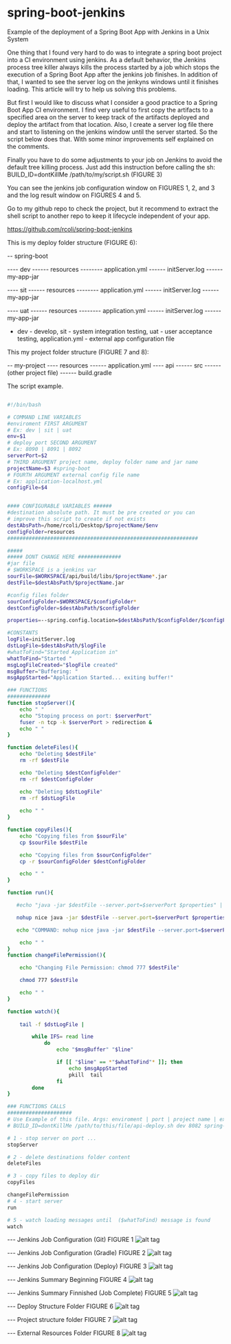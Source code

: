 # spring-boot-jenkins
Example of the deployment of a Spring Boot App with Jenkins in a Unix System

One thing that I found very hard to do was to integrate a spring boot project into a CI environment using jenkins. As a default behavior, the Jenkins process tree killer always kills the process started by a job which stops the execution of a Spring Boot App after the jenkins job finishes. In addition of that, I wanted to see the server log on the jenkyns windows until it finishes loading. This article will try to help us solving this problems.

But first I would like to discuss what I consider a good practice to a Spring Boot App CI environment. I find very useful to first copy the artifacts to a specified area on the server to keep track of the artifacts deployed and deploy the artifact from that location. Also, I create a server log  file there and start to listening on the jenkins window until the server started.
So the script below does that. With some minor improvements self explained on the comments.

Finally you have to do some adjustments to your job on Jenkins to avoid the default tree killing process. Just add this instruction before calling the sh: BUILD_ID=dontKillMe /path/to/my/script.sh (FIGURE 3) 

You can see the jenkins job configuration window on FIGURES 1, 2, and 3 and the log result window on FIGURES 4 and 5.

Go to my github repo to check the project, but it recommend to extract the shell script to another repo to keep it lifecycle independent of your app.

https://github.com/rcoli/spring-boot-jenkins
  

This is my deploy folder structure (FIGURE 6):

-- spring-boot

---- dev
------ resources
-------- application.yml
------ initServer.log
------ my-app-jar

---- sit
------ resources
-------- application.yml
------ initServer.log
------ my-app-jar

---- uat
------ resources
-------- application.yml
------ initServer.log
------ my-app-jar

* dev - develop, sit - system integration testing, uat - user acceptance testing, application.yml - external app configuration file


This my project folder structure (FIGURE 7 and 8):

-- my-project
---- resources
------ application.yml
---- api
------ src
------ (other project file)
------ build.gradle


The script example.

```bash

#!/bin/bash

# COMMAND LINE VARIABLES
#enviroment FIRST ARGUMENT 
# Ex: dev | sit | uat
env=$1
# deploy port SECOND ARGUMENT
# Ex: 8090 | 8091 | 8092 
serverPort=$2
# THIRD ARGUMENT project name, deploy folder name and jar name
projectName=$3 #spring-boot
# FOURTH ARGUMENT external config file name
# Ex: application-localhost.yml
configFile=$4


#### CONFIGURABLE VARIABLES ######
#destination absolute path. It must be pre created or you can
# improve this script to create if not exists
destAbsPath=/home/rcoli/Desktop/$projectName/$env
configFolder=resources
##############################################################

#####
##### DONT CHANGE HERE ##############
#jar file
# $WORKSPACE is a jenkins var
sourFile=$WORKSPACE/api/build/libs/$projectName*.jar
destFile=$destAbsPath/$projectName.jar

#config files folder
sourConfigFolder=$WORKSPACE/$configFolder*
destConfigFolder=$destAbsPath/$configFolder

properties=--spring.config.location=$destAbsPath/$configFolder/$configFile

#CONSTANTS
logFile=initServer.log
dstLogFile=$destAbsPath/$logFile
#whatToFind="Started Application in"
whatToFind="Started "
msgLogFileCreated="$logFile created"
msgBuffer="Buffering: "
msgAppStarted="Application Started... exiting buffer!"

### FUNCTIONS
##############
function stopServer(){
    echo " "
    echo "Stoping process on port: $serverPort"
    fuser -n tcp -k $serverPort > redirection &
    echo " "
}

function deleteFiles(){
    echo "Deleting $destFile"
    rm -rf $destFile

    echo "Deleting $destConfigFolder"
    rm -rf $destConfigFolder

    echo "Deleting $dstLogFile"
    rm -rf $dstLogFile
    
    echo " "
}

function copyFiles(){
    echo "Copying files from $sourFile"
    cp $sourFile $destFile

    echo "Copying files from $sourConfigFolder"
    cp -r $sourConfigFolder $destConfigFolder

    echo " "
}

function run(){

   #echo "java -jar $destFile --server.port=$serverPort $properties" | at now + 1 minutes

   nohup nice java -jar $destFile --server.port=$serverPort $properties $> $dstLogFile 2>&1 &

   echo "COMMAND: nohup nice java -jar $destFile --server.port=$serverPort $properties $> $dstLogFile 2>&1 &"

    echo " "
}
function changeFilePermission(){

    echo "Changing File Permission: chmod 777 $destFile"

    chmod 777 $destFile

    echo " "
}   

function watch(){
 
    tail -f $dstLogFile |

        while IFS= read line
            do
                echo "$msgBuffer" "$line"

                if [[ "$line" == *"$whatToFind"* ]]; then
                    echo $msgAppStarted
                    pkill  tail
                fi
        done
}

### FUNCTIONS CALLS
#####################
# Use Example of this file. Args: enviroment | port | project name | external resourcce
# BUILD_ID=dontKillMe /path/to/this/file/api-deploy.sh dev 8082 spring-boot application-localhost.yml

# 1 - stop server on port ...
stopServer

# 2 - delete destinations folder content
deleteFiles

# 3 - copy files to deploy dir
copyFiles

changeFilePermission
# 4 - start server
run

# 5 - watch loading messages until  ($whatToFind) message is found
watch
```

--- Jenkins Job Configuration (Git) FIGURE 1
![alt tag](https://cloud.githubusercontent.com/assets/1146514/10940518/ed6d4062-82ed-11e5-88e8-6529970d2831.png)

--- Jenkins Job Configuration (Gradle) FIGURE 2
![alt tag](https://cloud.githubusercontent.com/assets/1146514/10940527/fc1a0078-82ed-11e5-9dd7-aa75924b1d3f.png)

--- Jenkins Job Configuration (Deploy) FIGURE 3
![alt tag](https://cloud.githubusercontent.com/assets/1146514/10940534/0678e232-82ee-11e5-84dd-6ca751e66903.png)



--- Jenkins Summary Beginning FIGURE 4
![alt tag](https://cloud.githubusercontent.com/assets/1146514/10939540/74ed1058-82e9-11e5-9ca8-fcdfa9138647.png)

--- Jenkins Summary Finnished (Job Complete) FIGURE 5
![alt tag](https://cloud.githubusercontent.com/assets/1146514/10939547/7a37dc6e-82e9-11e5-9b1e-bda47592ed6d.png)


--- Deploy Structure Folder FIGURE 6
![alt tag](https://cloud.githubusercontent.com/assets/1146514/10939616/0aefad86-82ea-11e5-8d6b-40ca67df04f2.png)


--- Project structure folder FIGURE 7
![alt tag](https://cloud.githubusercontent.com/assets/1146514/10939537/708ed014-82e9-11e5-85e1-c53ac1d219eb.png)

--- External Resources Folder FIGURE 8
![alt tag](https://cloud.githubusercontent.com/assets/1146514/10939548/7e91ed90-82e9-11e5-8a61-31e6f6f9c42a.png)
